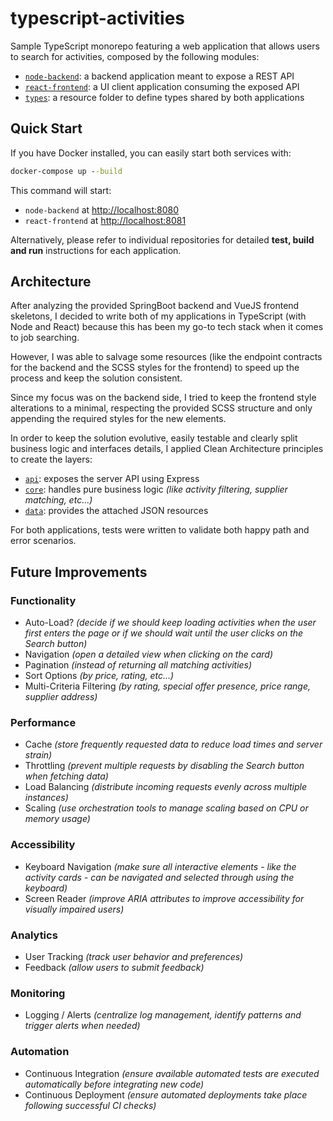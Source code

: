 # typescript-activities

Sample TypeScript monorepo featuring a web application that allows users to search for activities, composed by the following modules:

- [`node-backend`](./node-backend): a backend application meant to expose a REST API
- [`react-frontend`](./react-frontend): a UI client application consuming the exposed API
- [`types`](./types): a resource folder to define types shared by both applications

## Quick Start

If you have Docker installed, you can easily start both services with:

```cmd
docker-compose up --build
```

This command will start:

- `node-backend` at <http://localhost:8080>
- `react-frontend` at <http://localhost:8081>

Alternatively, please refer to individual repositories for detailed **test, build and run** instructions for each application.

## Architecture

After analyzing the provided SpringBoot backend and VueJS frontend skeletons, I decided to write both of my applications in TypeScript (with Node and React) because this has been my go-to tech stack when it comes to job searching.

However, I was able to salvage some resources (like the endpoint contracts for the backend and the SCSS styles for the frontend) to speed up the process and keep the solution consistent.

Since my focus was on the backend side, I tried to keep the frontend style alterations to a minimal, respecting the provided SCSS structure and only appending the required styles for the new elements.

In order to keep the solution evolutive, easily testable and clearly split business logic and interfaces details, I applied Clean Architecture principles to create the layers:

- [`api`](./node-backend/src/api): exposes the server API using Express
- [`core`](./node-backend/src/core): handles pure business logic _(like activity filtering, supplier matching, etc...)_
- [`data`](./node-backend/src/data): provides the attached JSON resources

For both applications, tests were written to validate both happy path and error scenarios.

## Future Improvements

### Functionality

- Auto-Load? _(decide if we should keep loading activities when the user first enters the page or if we should wait until the user clicks on the Search button)_
- Navigation _(open a detailed view when clicking on the card)_
- Pagination _(instead of returning all matching activities)_
- Sort Options _(by price, rating, etc...)_
- Multi-Criteria Filtering _(by rating, special offer presence, price range, supplier address)_

### Performance

- Cache _(store frequently requested data to reduce load times and server strain)_
- Throttling _(prevent multiple requests by disabling the Search button when fetching data)_
- Load Balancing _(distribute incoming requests evenly across multiple instances)_
- Scaling _(use orchestration tools to manage scaling based on CPU or memory usage)_

### Accessibility

- Keyboard Navigation _(make sure all interactive elements - like the activity cards - can be navigated and selected through using the keyboard)_
- Screen Reader _(improve ARIA attributes to improve accessibility for visually impaired users)_

### Analytics

- User Tracking _(track user behavior and preferences)_
- Feedback _(allow users to submit feedback)_

### Monitoring

- Logging / Alerts _(centralize log management, identify patterns and trigger alerts when needed)_

### Automation

- Continuous Integration _(ensure available automated tests are executed automatically before integrating new code)_
- Continuous Deployment _(ensure automated deployments take place following successful CI checks)_
